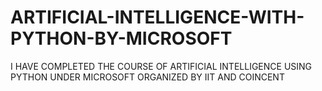 # ARTIFICIAL-INTELLIGENCE-WITH-PYTHON-BY-MICROSOFT
I HAVE COMPLETED THE COURSE OF ARTIFICIAL INTELLIGENCE USING PYTHON UNDER MICROSOFT ORGANIZED BY IIT AND COINCENT
